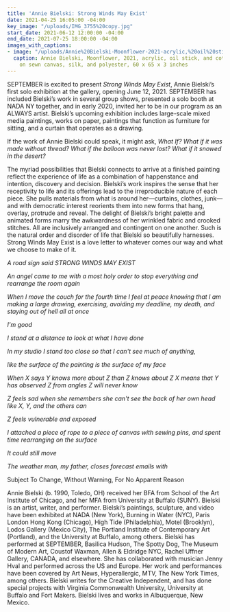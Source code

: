 ```yaml
---
title: 'Annie Bielski: Strong Winds May Exist'
date: 2021-04-25 16:05:00 -04:00
key_image: "/uploads/IMG_3755%20copy.jpg"
start_date: 2021-06-12 12:00:00 -04:00
end_date: 2021-07-25 18:00:00 -04:00
images_with_captions:
- image: "/uploads/Annie%20Bielski-Moonflower-2021-acrylic,%20oil%20stick,%20and%20cotton%20thread%20on%20sewn%20canvas,%20silk,%20and%20polyester-60%20x%2065%20x%203%20inches%20.jpg"
  caption: Annie Bielski, Moonflower, 2021, acrylic, oil stick, and cotton thread
    on sewn canvas, silk, and polyester, 60 x 65 x 3 inches
---
```


SEPTEMBER is excited to present *Strong Winds May Exist*, Annie Bielski’s first solo exhibition at the gallery, opening June 12, 2021. SEPTEMBER has included Bielski’s work in several group shows, presented a solo booth at NADA NY together, and in early 2020, invited her to be in our program as an ALWAYS artist. Bielski’s upcoming exhibition includes large-scale mixed media paintings, works on paper, paintings that function as furniture for sitting, and a curtain that operates as a drawing. 

If the work of Annie Bielski could speak, it might ask, *What If? What if it was made without thread? What if the balloon was never lost? What if it snowed in the desert?*  

The myriad possibilities that Bielski connects to arrive at a finished painting reflect the experience of life as a combination of happenstance and intention, discovery and decision. Bielski’s work inspires the sense that her receptivity to life and its offerings lead to the irreproducible nature of each piece. She pulls materials from what is around her—curtains, clothes, junk—and with democratic interest reorients them into new forms that hang, overlay, protrude and reveal. The delight of Bielski’s bright palette and animated forms marry the awkwardness of her wrinkled fabric and crooked stitches. All are inclusively arranged and contingent on one another. Such is the natural order and disorder of life that Bielski so beautifully harnesses. Strong Winds May Exist is a love letter to whatever comes our way and what we choose to make of it. 

*A road sign said STRONG WINDS MAY EXIST*

*An angel came to me with a most holy order to stop everything and rearrange the room again*

*When I move the couch for the fourth time I feel at peace knowing that I am making a large drawing, exercising, avoiding my deadline, my death, and staying out of hell all at once*

*I'm good*

*I stand at a distance to look at what I have done* 

*In my studio I stand too close so that I can't see much of anything,*

*like the surface of the painting is the  surface of my face* 

*When X says Y knows more about Z than Z knows about Z
X means that Y has observed Z from angles Z will never know*

*Z feels sad when she remembers she can't see the back of her own head like X, Y, and the others can*

*Z feels vulnerable and exposed*

*I attached a piece of rope to a piece of canvas with sewing pins, and spent time rearranging on the surface*

*It could still move*

*The weather man, my father, closes forecast emails with*

Subject To Change, Without Warning, For No Apparent Reason 


Annie Bielski (b. 1990, Toledo, OH) received her BFA from School of the Art Institute of Chicago, and her MFA from University at Buffalo (SUNY). Bielski is an artist, writer, and performer. Bielski’s paintings, sculpture, and video have been exhibited at NADA (New York), Burning in Water (NYC), Paris London Hong Kong (Chicago), High Tide (Philadelphia), Motel (Brooklyn), Lodos Gallery (Mexico City), The Portland Institute of Contemporary Art (Portland), and the University at Buffalo, among others. Bielski has performed at SEPTEMBER, Basilica Hudson, The Spotty Dog, The Museum of Modern Art, Coustof Waxman, Allen & Eldridge NYC, Rachel Uffner Gallery, CANADA, and elsewhere. She has collaborated with musician Jenny Hval and performed across the US and Europe. Her work and performances have been covered by Art News, Hyperallergic, MTV, The New York Times, among others. Bielski writes for the Creative Independent, and has done special projects with Virginia Commonwealth University, University at Buffalo and Fort Makers. Bielski lives and works in Albuquerque, New Mexico.

